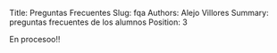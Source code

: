 Title: Preguntas Frecuentes
Slug: fqa
Authors: Alejo Villores
Summary: preguntas frecuentes de los alumnos
Position: 3

En procesoo!!
